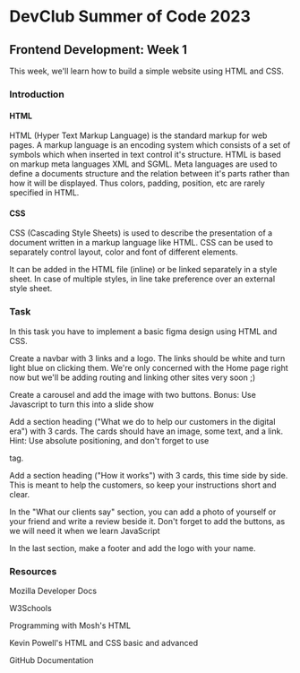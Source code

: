 # DevClub Summer of Code 2023

## Frontend Development: Week 1 

This week, we'll learn how to build a simple website using HTML and CSS. 

### Introduction

#### HTML

HTML (Hyper Text Markup Language) is the standard markup for web pages. A markup language is an encoding system which consists of a set of symbols which when inserted in text control it's structure. HTML is based on markup meta languages XML and SGML. Meta languages are used to define a documents structure and the relation between it's parts rather than how it will be displayed. Thus colors, padding, position, etc are rarely specified in HTML. 

#### CSS

CSS (Cascading Style Sheets) is used to describe the presentation of a document written in a markup language like HTML. CSS can be used to separately control layout, color and font of different elements. 

It can be added in the HTML file (inline) or be linked separately in a style sheet. 
In case of multiple styles, in line take preference over an external style sheet. 

### Task

In this task you have to implement a basic figma design using HTML and CSS. 

Create a navbar with 3 links and a logo. The links should be white and turn light blue on clicking them. We're only concerned with the Home page right now but we'll be adding routing and linking other sites very soon ;)

Create a carousel and add the image with two buttons.
Bonus: Use Javascript to turn this into a slide show 

Add a section heading ("What we do to help our customers in the digital era") with 3 cards. The cards should have an image, some text, and a link.
Hint: Use absolute positioning, and don't forget to use <div> tag.

Add a section heading ("How it works") with 3 cards, this time side by side. This is meant to help the customers, so keep your instructions short and clear.

In the "What our clients say" section, you can add a photo of yourself or your friend and write a review beside it. Don't forget to add the buttons, as we will need it when we learn JavaScript

In the last section, make a footer and add the logo with your name.

### Resources

Mozilla Developer Docs

W3Schools

Programming with Mosh's HTML

Kevin Powell's HTML and CSS basic and advanced

GitHub Documentation  

